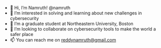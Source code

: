 - 👋 Hi, I’m Namruth! @namruth
- 👀 I’m interested in solving and learning about new challenges in cybersecurity 
- 🌱 I’m a graduate student at Northeastern University, Boston
- 💞️ I’m looking to collaborate on cybersecurity tools to make the world a safer place
- 📫 You can reach me on reddynamruth@gmail.com

<!---
namruth/namruth is a ✨ special ✨ repository because its `README.md` (this file) appears on your GitHub profile.
You can click the Preview link to take a look at your changes.
--->

